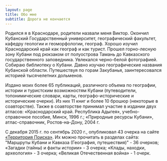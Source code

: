 ```yaml
---
layout: page
title: Обо мне
subtitle: Дорога не кончается
---
```

Родился я в Краснодаре, родители назвали меня Виктор. Окончил Кубанский Государственный университет, географический факультет, кафедру геологии и геоморфологии, географ. Хорошо изучил Краснодарский край как географ и как турист. Прошел горно-лесную зону Кубани под рюкзаком от полуострова Тамань до Кавказского государственного заповедника. Увлекался черно-белой фотографией. Собираю библиотеку о Кубани. Давно изучаю географические названия Кубанской области. Путешествуя по горам Закубанья, заинтересовался историей тысячелетних дольменов.

Издано моих более 65 публикаций, различного объема по географии, истории и туристским возможностям Кубани (путеводители, топонимические словари, карты, географо-исторические и исторические очерки). Из них 11 книг и более 10 брошюр (некоторые в соавторстве). Также в соавторстве принимал участие в издании двух атласов: «Краснодарский край. Республика Адыгея», учебно-справочное пособие, Минск, 1996 г.; «Природные ресурсы Кубани», атлас-справочник, Ростов-на-Дону, 2004 г.

С декабря 2015 г. по сентябрь 2020 г., опубликовал 43 очерка на сайте [«Территория Поиска»](http://iskatelklada.tuapse.ru). Их можно прочитать в разделах сайта: "Маршруты Кубани и Кавказа (География, путешествия)" - 36 очерков; «Загадки (тайны) и факты истории» - 3 очерка; «Клады, находки, археология» - 3 очерка; «Великая Отечественная война» - 1 очерк.

